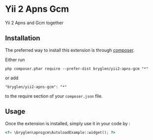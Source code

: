 Yii 2 Apns Gcm
==============
Yii 2 Apns and Gcm together

Installation
------------

The preferred way to install this extension is through [composer](http://getcomposer.org/download/).

Either run

```
php composer.phar require --prefer-dist bryglen/yii2-apns-gcm "*"
```

or add

```
"bryglen/yii2-apns-gcm": "*"
```

to the require section of your `composer.json` file.


Usage
-----

Once the extension is installed, simply use it in your code by  :

```php
<?= \bryglen\apnsgcm\AutoloadExample::widget(); ?>
```